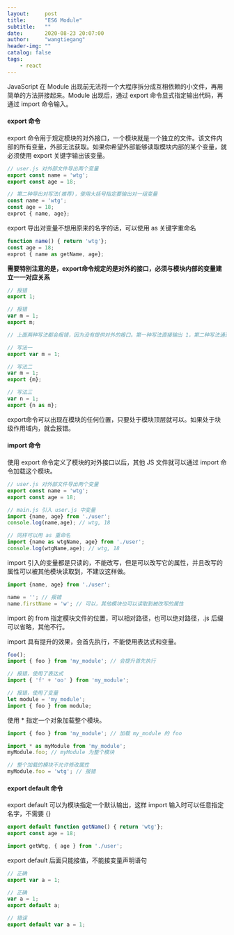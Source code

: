 ```yaml
---
layout:     post
title:      "ES6 Module"
subtitle:   ""
date:       2020-08-23 20:07:00
author:     "wangtiegang"
header-img: ""
catalog: false
tags:
    - react
---
```


JavaScript 在 Module 出现前无法将一个大程序拆分成互相依赖的小文件，再用简单的方法拼接起来。Module 出现后，通过 export 命令显式指定输出代码，再通过 import 命令输入。

#### export 命令

export 命令用于规定模块的对外接口，一个模块就是一个独立的文件。该文件内部的所有变量，外部无法获取。如果你希望外部能够读取模块内部的某个变量，就必须使用 export 关键字输出该变量。

```javascript
// user.js 对外部文件导出两个变量
export const name = 'wtg';
export const age = 18;

// 第二种导出对写法(推荐)，使用大括号指定要输出对一组变量
const name = 'wtg';
const age = 18;
exprot { name, age};
```

export 导出对变量不想用原来的名字的话，可以使用 as 关键字重命名

```javascript
function name() { return 'wtg'};
const age = 18;
exprot { name as getName, age};
```

**需要特别注意的是，export命令规定的是对外的接口，必须与模块内部的变量建立一一对应关系**

```javascript
// 报错
export 1;

// 报错
var m = 1;
export m;

// 上面两种写法都会报错，因为没有提供对外的接口。第一种写法直接输出 1，第二种写法通过变量m，还是直接输出 1。1只是一个值，不是接口。正确的写法是下面这样。

// 写法一
export var m = 1;

// 写法二
var m = 1;
export {m};

// 写法三
var n = 1;
export {n as m};
```

export命令可以出现在模块的任何位置，只要处于模块顶层就可以。如果处于块级作用域内，就会报错。


#### import 命令

使用 export 命令定义了模块的对外接口以后，其他 JS 文件就可以通过 import 命令加载这个模块。

```javascript
// user.js 对外部文件导出两个变量
export const name = 'wtg';
export const age = 18;

// main.js 引入 user.js 中变量
import {name, age} from './user';
console.log(name,age); // wtg, 18

// 同样可以用 as 重命名
import {name as wtgName, age} from './user';
console.log(wtgName,age); // wtg, 18
```

import 引入的变量都是只读的，不能改写，但是可以改写它的属性，并且改写的属性可以被其他模块读取到，不建议这样做。

```javascript
import {name, age} from './user';

name = ''; // 报错
name.firstName = 'w'; // 可以，其他模块也可以读取到被改写的属性
```

import 的 from 指定模块文件的位置，可以相对路径，也可以绝对路径，.js 后缀可以省略，其他不行。

import 具有提升的效果，会首先执行，不能使用表达式和变量。

```javascript
foo();
import { foo } from 'my_module'; // 会提升首先执行

// 报错，使用了表达式
import { 'f' + 'oo' } from 'my_module';

// 报错，使用了变量
let module = 'my_module';
import { foo } from module;
```

使用 * 指定一个对象加载整个模块。

```javascript
import { foo } from 'my_module'; // 加载 my_module 的 foo

import * as myModule from 'my_module';
myModule.foo; // myModule 为整个模块

// 整个加载的模块不允许修改属性
myModule.foo = 'wtg'; // 报错

```

#### export default 命令

export default 可以为模块指定一个默认输出，这样 import 输入时可以任意指定名字，不需要 {}

```javascript
export default function getName() { return 'wtg'};
export const age = 18;

import getWtg, { age } from './user';
```

export default 后面只能接值，不能接变量声明语句

```javascript
// 正确
export var a = 1;

// 正确
var a = 1;
export default a;

// 错误
export default var a = 1;
```